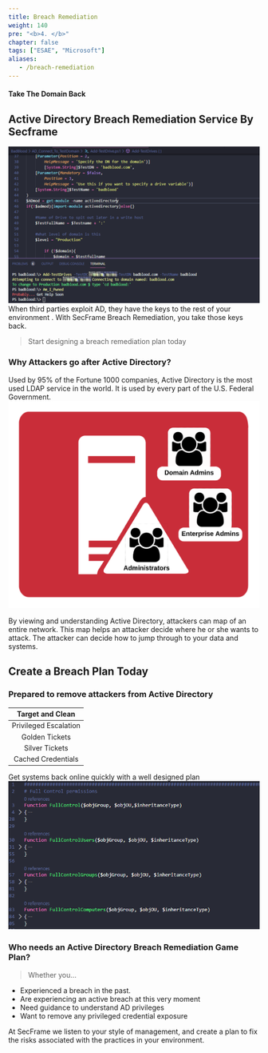 ```yaml
---
title: Breach Remediation
weight: 140
pre: "<b>4. </b>"
chapter: false
tags: ["ESAE", "Microsoft"]
aliases:
   - /breach-remediation
---
```


#### Take The Domain Back
## Active Directory Breach Remediation Service By Secframe

![Active Directory Breach Remediation](images/remediation.png?classes=shadow&width=60pc)
When third parties exploit AD, they have the keys to the rest of your environment .
With SecFrame Breach Remediation, you take those keys back.
> Start designing a breach remediation plan today


### Why Attackers go after Active Directory?
 
Used by 95% of the Fortune 1000 companies, Active Directory is the most used LDAP service in the world.  It is used by every part of the U.S. Federal Government.
![attacking built in groups of active directory](images/builtingroups.png?classes=shadow&width=20pc)

By viewing and understanding Active Directory, attackers can map of an entire network.  This map helps an attacker decide where he or she wants to attack.  The attacker can decide how to jump through to your data and systems.
 
## Create a Breach Plan Today

### Prepared to remove attackers from Active Directory

| Target and Clean | 
| :---: |
| Privileged Escalation |
| Golden Tickets |
|Silver Tickets |
|Cached Credentials |

Get systems back online quickly with a well designed plan
![delegate control to active directory powershell](images/control.png?classes=shadow&width=40pc)
 
### Who needs an Active Directory Breach Remediation Game Plan? 
> Whether you...

- Experienced a breach in the past.
- Are experiencing an active breach at this very moment
- Need guidance to understand AD privileges
- Want to remove any privileged credential exposure
 
At SecFrame we listen to your style of  management, and create a plan to fix the  risks associated with the practices in your environment. 
